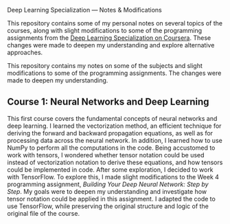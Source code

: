 Deep Learning Specialization — Notes & Modifications

This repository contains some of my personal notes on several topics of the courses, along with slight modifications to some of
the programming assignments from the [Deep Learning Specialization on Coursera](https://www.coursera.org/specializations/deep-learning).
These changes were made to deepen my understanding and explore alternative approaches.


This repository contains my notes on some of the subjects and  slight modifications to some of the programming assignments. 
The changes were made to deepen my understanding. 


##  Course 1: Neural Networks and Deep Learning

This first course covers the fundamental concepts of neural networks and deep learning. I learned the vectorization method, an efficient technique for deriving the forward and backward propagation equations, as well as for processing data across the neural network.
In addition, I learned how to use NumPy to perform all the computations in the code.
Being accustomed to work with tensors, I wondered whether tensor notation could be used instead of vectorization notation to derive these equations, and how tensors could be implemented in code. After some exploration, I decided to work with TensorFlow. To explore this, I made slight modifications to the Week 4 programming assignment, *Building Your Deep Neural Network: Step by Step*. My goals were to deepen my understanding and investigate how tensor notation could be applied  in this assignment. 
I adapted the code to use TensorFlow, while preserving the original structure and logic of the original file of the course.
